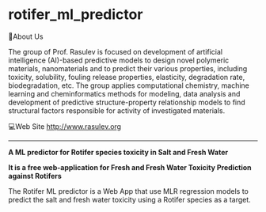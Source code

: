 # rotifer_ml_predictor

📌About Us

The group of Prof. Rasulev is focused on development of artificial intelligence (AI)-based predictive models to design novel polymeric materials, nanomaterials and to predict their various properties, 
including toxicity, solubility, fouling release properties, elasticity, degradation rate, biodegradation, etc. 
The group applies computational chemistry, machine learning and cheminformatics methods for modeling, data analysis and development of predictive structure-property relationship models 
to find structural factors responsible for activity of investigated materials.

💻Web Site http://www.rasulev.org



-------------------------------------------------------------------------------------------------

**A ML predictor for Rotifer species toxicity in Salt and Fresh Water**

**It is a free web-application for Fresh and Fresh Water Toxicity Prediction against Rotifers**



The Rotifer ML predictor is a Web App that use MLR regression models to predict the salt and fresh water toxicity using a Rotifer species as a target. 
